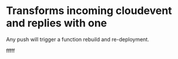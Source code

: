 # Transforms incoming cloudevent and replies with one

Any push will trigger a function rebuild and re-deployment.

fffff

